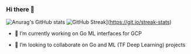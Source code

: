 ### Hi there 👋
![Anurag's GitHub stats](https://github-readme-stats.vercel.app/api?username=akhimji&count_private=true&show_icons=true&theme=dark)
![GitHub Streak](http://github-readme-streak-stats.herokuapp.com?user=akhimji&theme=dark)](https://git.io/streak-stats)

- 🔭 I’m currently working on Go ML interfaces for GCP

- 👯 I’m looking to collaborate on Go and ML (TF Deep Learning) projects

<!--
**akhimji/akhimji** is a ✨ _special_ ✨ repository because its `README.md` (this file) appears on your GitHub profile.

Here are some ideas to get you started:

- 🔭 I’m currently working on ...
- 🌱 I’m currently learning ...
- 👯 I’m looking to collaborate on ...
- 🤔 I’m looking for help with ...
- 💬 Ask me about ...
- 📫 How to reach me: ...
- 😄 Pronouns: ...
- ⚡ Fun fact: ...
-->
